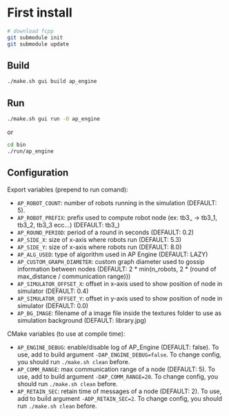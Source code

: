 # First install

```sh
# download fcpp
git submodule init
git submodule update 
```

## Build
```sh
./make.sh gui build ap_engine 
```

## Run
```sh
./make.sh gui run -O ap_engine 
```

or

```sh
cd bin
./run/ap_engine
```

## Configuration
Export variables (prepend to run comand):
- `AP_ROBOT_COUNT`: number of robots running in the simulation (DEFAULT: 5).
- `AP_ROBOT_PREFIX`: prefix used to compute robot node (ex: tb3_ -> tb3_1, tb3_2, tb3_3 ecc...) (DEFAULT: tb3_)
- `AP_ROUND_PERIOD`: period of a round in seconds (DEFAULT: 0.2)
- `AP_SIDE_X`: size of x-axis where robots run (DEFAULT: 5.3)
- `AP_SIDE_Y`: size of x-axis where robots run (DEFAULT: 8.0)
- `AP_ALG_USED`: type of algorithm used in AP Engine (DEFAULT: LAZY)
- `AP_CUSTOM_GRAPH_DIAMETER`: custom graph diameter used to gossip information between nodes (DEFAULT: 2 * min(n_robots, 2 * (round of max_distance / communication range)))
- `AP_SIMULATOR_OFFSET_X`: offset in x-axis used to show position of node in simulator (DEFAULT: 0.4)
- `AP_SIMULATOR_OFFSET_Y`: offset in y-axis used to show position of node in simulator (DEFAULT: 0.0)
- `AP_BG_IMAGE`: filename of a image file inside the textures folder to use as simulation background (DEFAULT: library.jpg)

CMake variables (to use at compile time):
- `AP_ENGINE_DEBUG`: enable/disable log of AP_Engine (DEFAULT: false). To use, add to build argument `-DAP_ENGINE_DEBUG=false`. To change config, you should run `./make.sh clean` before.
- `AP_COMM_RANGE`: max communication range of a node (DEFAULT: 5). To use, add to build argument `-DAP_COMM_RANGE=20`. To change config, you should run `./make.sh clean` before.
- `AP_RETAIN_SEC`: retain time of messages of a node (DEFAULT: 2). To use, add to build argument `-ADP_RETAIN_SEC=2`. To change config, you should run `./make.sh clean` before.